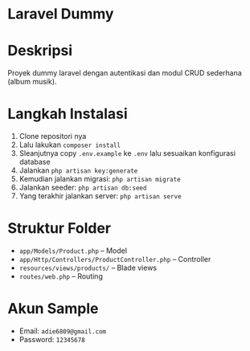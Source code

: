 # Laravel Dummy

# Deskripsi

Proyek dummy laravel dengan autentikasi dan modul CRUD sederhana (album musik).

# Langkah Instalasi

1. Clone repositori nya
2. Lalu lakukan `composer install`
3. Sleanjutnya copy `.env.example` ke `.env` lalu sesuaikan konfigurasi database
4. Jalankan `php artisan key:generate`
5. Kemudian jalankan migrasi: `php artisan migrate`
6. Jalankan seeder: `php artisan db:seed`
7. Yang terakhir jalankan server: `php artisan serve`

# Struktur Folder

-   `app/Models/Product.php` – Model
-   `app/Http/Controllers/ProductController.php` – Controller
-   `resources/views/products/` – Blade views
-   `routes/web.php` – Routing

# Akun Sample

-   Email: `adie6809@gmail.com`
-   Password: `12345678`
